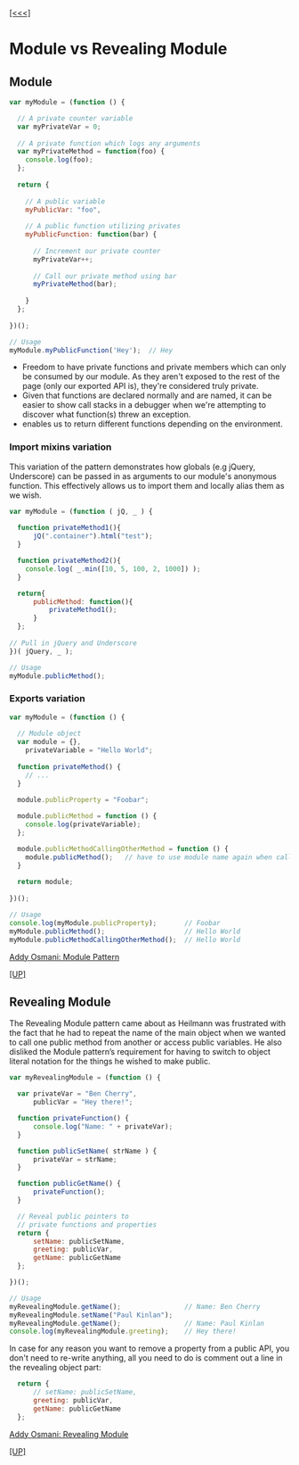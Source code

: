 [[<<<]](README.md)

# Module vs Revealing Module
## Module
``` javascript
var myModule = (function () {

  // A private counter variable
  var myPrivateVar = 0;
 
  // A private function which logs any arguments
  var myPrivateMethod = function(foo) {
    console.log(foo);
  };
 
  return {
 
    // A public variable
    myPublicVar: "foo",
 
    // A public function utilizing privates
    myPublicFunction: function(bar) {
 
      // Increment our private counter
      myPrivateVar++;
 
      // Call our private method using bar
      myPrivateMethod(bar);
 
    }
  };
 
})();

// Usage
myModule.myPublicFunction('Hey');  // Hey
```
- Freedom to have private functions and private members which can only be consumed by our module. As they aren't exposed to the rest of the page (only our exported API is), they're considered truly private.
- Given that functions are declared normally and are named, it can be easier to show call stacks in a debugger when we're attempting to discover what function(s) threw an exception.
- enables us to return different functions depending on the environment. 

### Import mixins variation
This variation of the pattern demonstrates how globals (e.g jQuery, Underscore) can be passed in as arguments to our module's anonymous function. This effectively allows us to import them and locally alias them as we wish.
``` javascript
var myModule = (function ( jQ, _ ) {
 
  function privateMethod1(){
      jQ(".container").html("test");
  }

  function privateMethod2(){
    console.log( _.min([10, 5, 100, 2, 1000]) );
  }

  return{
      publicMethod: function(){
          privateMethod1();
      }
  };
 
// Pull in jQuery and Underscore
})( jQuery, _ );

// Usage 
myModule.publicMethod();
```
### Exports variation
``` javascript
var myModule = (function () {
 
  // Module object
  var module = {},
    privateVariable = "Hello World";
 
  function privateMethod() {
    // ...
  }
 
  module.publicProperty = "Foobar";

  module.publicMethod = function () {
    console.log(privateVariable);
  };

  module.publicMethodCallingOtherMethod = function () {
    module.publicMethod();   // have to use module name again when calling another public method or variable
  }
 
  return module;
 
})();

// Usage
console.log(myModule.publicProperty);       // Foobar
myModule.publicMethod();                    // Hello World
myModule.publicMethodCallingOtherMethod();  // Hello World
```

[Addy Osmani: Module Pattern](https://addyosmani.com/resources/essentialjsdesignpatterns/book/#modulepatternjavascript)

[[UP]](#)

## Revealing Module
The Revealing Module pattern came about as Heilmann was frustrated with the fact that he had to repeat the name of the main object when we wanted to call one public method from another or access public variables.  He also disliked the Module pattern’s requirement for having to switch to object literal notation for the things he wished to make public.
``` javascript
var myRevealingModule = (function () {

  var privateVar = "Ben Cherry",
      publicVar = "Hey there!";

  function privateFunction() {
      console.log("Name: " + privateVar);
  }

  function publicSetName( strName ) {
      privateVar = strName;
  }

  function publicGetName() {
      privateFunction();
  }

  // Reveal public pointers to
  // private functions and properties
  return {
      setName: publicSetName,
      greeting: publicVar,
      getName: publicGetName
  };

})();

// Usage 
myRevealingModule.getName();                // Name: Ben Cherry
myRevealingModule.setName("Paul Kinlan");
myRevealingModule.getName();                // Name: Paul Kinlan
console.log(myRevealingModule.greeting);    // Hey there!
```
In case for any reason you want to remove a property from a public API, you don't need to re-write anything, all you need to do is comment out a line in the revealing object part:
``` javascript
  return {
      // setName: publicSetName,
      greeting: publicVar,
      getName: publicGetName
  };

```

[Addy Osmani: Revealing Module](https://addyosmani.com/resources/essentialjsdesignpatterns/book/#revealingmodulepatternjavascript)

[[UP]](#)